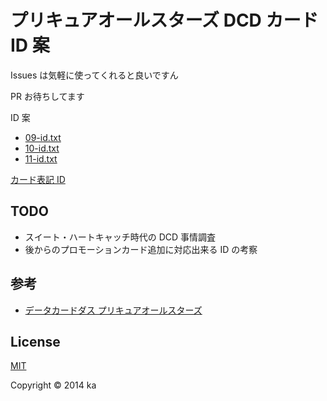 # プリキュアオールスターズ DCD カード ID 案

Issues は気軽に使ってくれると良いですん

PR お待ちしてます

ID 案

* [09-id.txt](09-id.txt)
* [10-id.txt](10-id.txt)
* [11-id.txt](11-id.txt)

[カード表記 ID](id-on-card.markdown)

## TODO

* スイート・ハートキャッチ時代の DCD 事情調査
* 後からのプロモーションカード追加に対応出来る ID の考察

## 参考

* [データカードダス プリキュアオールスターズ](http://precure-live.com/allstars/)

## License

[MIT](http://opensource.org/licenses/MIT)

Copyright © 2014 ka
